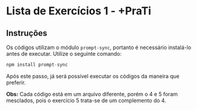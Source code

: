 # Lista de Exercícios 1 - +PraTi

## Instruções

Os códigos utilizam o módulo `prompt-sync`, portanto é necessário instalá-lo antes de executar. Utilize o seguinte comando:
```js
npm install prompt-sync
```

Após este passo, já será possível executar os códigos da maneira que preferir. 

**Obs:** Cada código está em um arquivo diferente, porém o 4 e 5 foram mesclados, pois o exercício 5 trata-se de um complemento do 4.